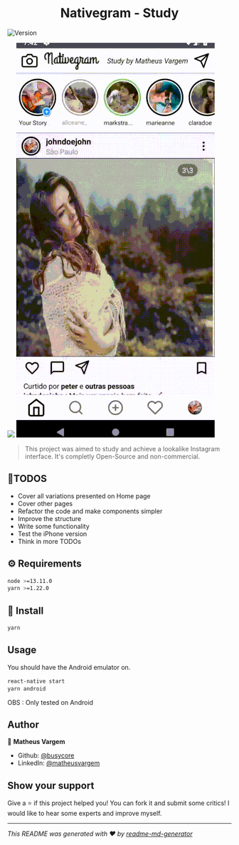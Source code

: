 <h1 align="center">Nativegram - Study</h1>
<p>
  <img alt="Version" src="https://img.shields.io/badge/version-0.0.1-blue.svg?cacheSeconds=2592000" />
</p>

![](nativegram.gif)
![](nativegram2.gif)


> This project was aimed to study and achieve a lookalike Instagram interface. It's completly Open-Source and non-commercial. 


## 📑TODOS

* Cover all variations presented on Home page
* Cover other pages
* Refactor the code and make components simpler
* Improve the structure
* Write some functionality
* Test the iPhone version
* Think in more TODOs 

## ⚙ Requirements

```sh
node >=13.11.0 
yarn >=1.22.0 
```

## 🔨 Install

```sh
yarn
```

## Usage

You should have the Android emulator on.

```sh
react-native start
yarn android
```
OBS : Only tested on Android

## Author

👤  **Matheus Vargem**

* Github: [@busycore](https://github.com/busycore)
* LinkedIn: [@matheusvargem](https://linkedin.com/in/matheusvargem)

## Show your support

Give a ⭐️ if this project helped you!
You can fork it and submit some critics! I would like to hear some experts and improve myself.

***
_This README was generated with ❤️ by [readme-md-generator](https://github.com/kefranabg/readme-md-generator)_
